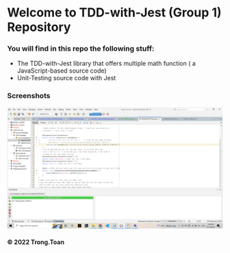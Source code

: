 # Welcome to TDD-with-Jest (Group 1) Repository

### You will find in this repo the following stuff:

* The TDD-with-Jest library that offers multiple math function ( a
  JavaScript-based source code)
* Unit-Testing source code with Jest


### Screenshots

![Source code with Jest](https://github.com/TrongToann/math-util-ant/blob/main/image/DDTwithJunit.png)

#### © 2022 Trong.Toan